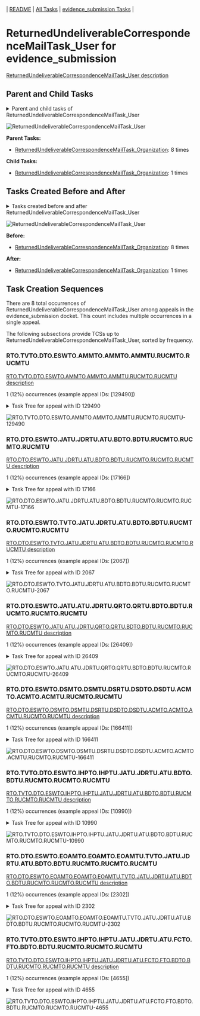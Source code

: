 <!-- DO NOT EDIT THIS FILE.  This file is autogenerated. -->
| [README](../README.md) | [All Tasks](../alltasks.md) | [evidence_submission Tasks](tasklist.md) |

# ReturnedUndeliverableCorrespondenceMailTask_User for evidence_submission

[ReturnedUndeliverableCorrespondenceMailTask_User description](../descr/ReturnedUndeliverableCorrespondenceMailTask_User.md)

## Parent and Child Tasks

<details><summary markdown='span'>Parent and child tasks of ReturnedUndeliverableCorrespondenceMailTask_User
</summary>

```
digraph G {
rankdir=LR;
node [shape=box]
"ReturnedUndeliverableCorrespondenceMailTask_User" -> "ReturnedUndeliverableCorrespondenceMailTask_Organization" [label=1]
"ReturnedUndeliverableCorrespondenceMailTask_Organization" -> "ReturnedUndeliverableCorrespondenceMailTask_User" [label=8]
}
```
</details>

![ReturnedUndeliverableCorrespondenceMailTask_User](dot/ReturnedUndeliverableCorrespondenceMailTask_User-parentchild.dot.png)

**Parent Tasks:**

   * [ReturnedUndeliverableCorrespondenceMailTask_Organization](ReturnedUndeliverableCorrespondenceMailTask_Organization.md): 8 times

**Child Tasks:**

   * [ReturnedUndeliverableCorrespondenceMailTask_Organization](ReturnedUndeliverableCorrespondenceMailTask_Organization.md): 1 times

## Tasks Created Before and After

<details><summary markdown='span'>Tasks created before and after ReturnedUndeliverableCorrespondenceMailTask_User</summary>

```
digraph G {
rankdir=LR;

"ReturnedUndeliverableCorrespondenceMailTask_User" -> "ReturnedUndeliverableCorrespondenceMailTask_Organization" [label=1]
"ReturnedUndeliverableCorrespondenceMailTask_Organization" -> "ReturnedUndeliverableCorrespondenceMailTask_User" [label=8]
}
```
</details>

![ReturnedUndeliverableCorrespondenceMailTask_User](dot/ReturnedUndeliverableCorrespondenceMailTask_User.dot.png)

**Before:**

   * [ReturnedUndeliverableCorrespondenceMailTask_Organization](ReturnedUndeliverableCorrespondenceMailTask_Organization.md): 8 times

**After:**

   * [ReturnedUndeliverableCorrespondenceMailTask_Organization](ReturnedUndeliverableCorrespondenceMailTask_Organization.md): 1 times

## Task Creation Sequences

There are 8 total occurrences of ReturnedUndeliverableCorrespondenceMailTask_User among appeals in the evidence_submission docket.  This count includes multiple occurrences in a single appeal.

The following subsections provide TCSs up to ReturnedUndeliverableCorrespondenceMailTask_User, sorted by frequency.

### RTO.TVTO.DTO.ESWTO.AMMTO.AMMTO.AMMTU.RUCMTO.RUCMTU

[RTO.TVTO.DTO.ESWTO.AMMTO.AMMTO.AMMTU.RUCMTO.RUCMTU description](../descr/RTO.TVTO.DTO.ESWTO.AMMTO.AMMTO.AMMTU.RUCMTO.RUCMTU.md)

1 (12%) occurrences (example appeal IDs: [129490])

<details><summary markdown='span'>Task Tree for appeal with ID 129490</summary>

```
@startuml
skinparam {
  ObjectBorderColor #555
  ObjectBorderThickness 0
  ObjectFontStyle bold
  ObjectFontSize 14
  ObjectAttributeFontColor #333
  ObjectAttributeFontSize 12
}
  object 0.RootTask #8dd3c7 {
Organization
}
  object 1.TrackVeteranTask #bebada {
Organization
}
  object 2.DistributionTask #ffffb3 {
Organization
}
  object 3.EvidenceSubmissionWindowTask #fccde5 {
Organization
}
  object 4.AodMotionMailTask #d9d9d9 {
Organization
}
  object 5.AodMotionMailTask #d9d9d9 {
Organization
}
  object 6.AodMotionMailTask #d9d9d9 {
User
}
  object 7.ReturnedUndeliverableCorrespondenceMailTask #fdb462 {
Organization
}
  object 8.ReturnedUndeliverableCorrespondenceMailTask #fdb462 {
User  <back:white>    </back>
}
  object 9.ReturnedUndeliverableCorrespondenceMailTask #fdb462 {
Organization
}
0.RootTask -- 1.TrackVeteranTask
0.RootTask -- 2.DistributionTask
2.DistributionTask -- 3.EvidenceSubmissionWindowTask
0.RootTask -- 4.AodMotionMailTask
4.AodMotionMailTask -- 5.AodMotionMailTask
5.AodMotionMailTask -- 6.AodMotionMailTask
0.RootTask -- 7.ReturnedUndeliverableCorrespondenceMailTask
7.ReturnedUndeliverableCorrespondenceMailTask -- 8.ReturnedUndeliverableCorrespondenceMailTask
8.ReturnedUndeliverableCorrespondenceMailTask -- 9.ReturnedUndeliverableCorrespondenceMailTask
@enduml
```
</details>

![RTO.TVTO.DTO.ESWTO.AMMTO.AMMTO.AMMTU.RUCMTO.RUCMTU-129490](uml/RTO.TVTO.DTO.ESWTO.AMMTO.AMMTO.AMMTU.RUCMTO.RUCMTU-129490.png)

### RTO.DTO.ESWTO.JATU.JDRTU.ATU.BDTO.BDTU.RUCMTO.RUCMTO.RUCMTU

[RTO.DTO.ESWTO.JATU.JDRTU.ATU.BDTO.BDTU.RUCMTO.RUCMTO.RUCMTU description](../descr/RTO.DTO.ESWTO.JATU.JDRTU.ATU.BDTO.BDTU.RUCMTO.RUCMTO.RUCMTU.md)

1 (12%) occurrences (example appeal IDs: [17166])

<details><summary markdown='span'>Task Tree for appeal with ID 17166</summary>

```
@startuml
skinparam {
  ObjectBorderColor #555
  ObjectBorderThickness 0
  ObjectFontStyle bold
  ObjectFontSize 14
  ObjectAttributeFontColor #333
  ObjectAttributeFontSize 12
}
  object 0.RootTask #8dd3c7 {
Organization
}
  object 1.DistributionTask #ffffb3 {
Organization
}
  object 2.EvidenceSubmissionWindowTask #fccde5 {
Organization
}
  object 3.JudgeAssignTask #ccebc5 {
User
}
  object 4.JudgeAssignTask #ccebc5 {
User
}
  object 5.JudgeDecisionReviewTask #d9d9d9 {
User
}
  object 6.AttorneyTask #bc80bd {
User
}
  object 7.BvaDispatchTask #b3de69 {
Organization
}
  object 8.BvaDispatchTask #b3de69 {
User
}
  object 9.ReturnedUndeliverableCorrespondenceMailTask #fdb462 {
Organization
}
  object 10.ReturnedUndeliverableCorrespondenceMailTask #fdb462 {
Organization
}
  object 11.ReturnedUndeliverableCorrespondenceMailTask #fdb462 {
User  <back:white>    </back>
}
  object 12.ReturnedUndeliverableCorrespondenceMailTask #fdb462 {
User  <back:white>    </back>
}
  object 13.ReturnedUndeliverableCorrespondenceMailTask #fdb462 {
User  <back:white>    </back>
}
0.RootTask -- 1.DistributionTask
1.DistributionTask -- 2.EvidenceSubmissionWindowTask
0.RootTask -- 3.JudgeAssignTask
0.RootTask -- 4.JudgeAssignTask
0.RootTask -- 5.JudgeDecisionReviewTask
5.JudgeDecisionReviewTask -- 6.AttorneyTask
0.RootTask -- 7.BvaDispatchTask
7.BvaDispatchTask -- 8.BvaDispatchTask
0.RootTask -- 9.ReturnedUndeliverableCorrespondenceMailTask
9.ReturnedUndeliverableCorrespondenceMailTask -- 10.ReturnedUndeliverableCorrespondenceMailTask
10.ReturnedUndeliverableCorrespondenceMailTask -- 11.ReturnedUndeliverableCorrespondenceMailTask
10.ReturnedUndeliverableCorrespondenceMailTask -- 12.ReturnedUndeliverableCorrespondenceMailTask
10.ReturnedUndeliverableCorrespondenceMailTask -- 13.ReturnedUndeliverableCorrespondenceMailTask
@enduml
```
</details>

![RTO.DTO.ESWTO.JATU.JDRTU.ATU.BDTO.BDTU.RUCMTO.RUCMTO.RUCMTU-17166](uml/RTO.DTO.ESWTO.JATU.JDRTU.ATU.BDTO.BDTU.RUCMTO.RUCMTO.RUCMTU-17166.png)

### RTO.DTO.ESWTO.TVTO.JATU.JDRTU.ATU.BDTO.BDTU.RUCMTO.RUCMTO.RUCMTU

[RTO.DTO.ESWTO.TVTO.JATU.JDRTU.ATU.BDTO.BDTU.RUCMTO.RUCMTO.RUCMTU description](../descr/RTO.DTO.ESWTO.TVTO.JATU.JDRTU.ATU.BDTO.BDTU.RUCMTO.RUCMTO.RUCMTU.md)

1 (12%) occurrences (example appeal IDs: [2067])

<details><summary markdown='span'>Task Tree for appeal with ID 2067</summary>

```
@startuml
skinparam {
  ObjectBorderColor #555
  ObjectBorderThickness 0
  ObjectFontStyle bold
  ObjectFontSize 14
  ObjectAttributeFontColor #333
  ObjectAttributeFontSize 12
}
  object 0.RootTask #8dd3c7 {
Organization
}
  object 1.DistributionTask #ffffb3 {
Organization
}
  object 2.EvidenceSubmissionWindowTask #fccde5 {
Organization
}
  object 3.TrackVeteranTask #bebada {
Organization
}
  object 4.JudgeAssignTask #ccebc5 {
User
}
  object 5.JudgeDecisionReviewTask #d9d9d9 {
User
}
  object 6.AttorneyTask #bc80bd {
User
}
  object 7.BvaDispatchTask #b3de69 {
Organization
}
  object 8.BvaDispatchTask #b3de69 {
User
}
  object 9.BvaDispatchTask #b3de69 {
User
}
  object 10.ReturnedUndeliverableCorrespondenceMailTask #fdb462 {
Organization
}
  object 11.ReturnedUndeliverableCorrespondenceMailTask #fdb462 {
Organization
}
  object 12.ReturnedUndeliverableCorrespondenceMailTask #fdb462 {
User  <back:white>    </back>
}
  object 13.ReturnedUndeliverableCorrespondenceMailTask #fdb462 {
User  <back:white>    </back>
}
  object 14.ReturnedUndeliverableCorrespondenceMailTask #fdb462 {
User  <back:white>    </back>
}
  object 15.ReturnedUndeliverableCorrespondenceMailTask #fdb462 {
User  <back:white>    </back>
}
0.RootTask -- 1.DistributionTask
1.DistributionTask -- 2.EvidenceSubmissionWindowTask
0.RootTask -- 3.TrackVeteranTask
0.RootTask -- 4.JudgeAssignTask
0.RootTask -- 5.JudgeDecisionReviewTask
5.JudgeDecisionReviewTask -- 6.AttorneyTask
0.RootTask -- 7.BvaDispatchTask
7.BvaDispatchTask -- 8.BvaDispatchTask
7.BvaDispatchTask -- 9.BvaDispatchTask
0.RootTask -- 10.ReturnedUndeliverableCorrespondenceMailTask
10.ReturnedUndeliverableCorrespondenceMailTask -- 11.ReturnedUndeliverableCorrespondenceMailTask
11.ReturnedUndeliverableCorrespondenceMailTask -- 12.ReturnedUndeliverableCorrespondenceMailTask
11.ReturnedUndeliverableCorrespondenceMailTask -- 13.ReturnedUndeliverableCorrespondenceMailTask
11.ReturnedUndeliverableCorrespondenceMailTask -- 14.ReturnedUndeliverableCorrespondenceMailTask
11.ReturnedUndeliverableCorrespondenceMailTask -- 15.ReturnedUndeliverableCorrespondenceMailTask
@enduml
```
</details>

![RTO.DTO.ESWTO.TVTO.JATU.JDRTU.ATU.BDTO.BDTU.RUCMTO.RUCMTO.RUCMTU-2067](uml/RTO.DTO.ESWTO.TVTO.JATU.JDRTU.ATU.BDTO.BDTU.RUCMTO.RUCMTO.RUCMTU-2067.png)

### RTO.DTO.ESWTO.JATU.ATU.JDRTU.QRTO.QRTU.BDTO.BDTU.RUCMTO.RUCMTO.RUCMTU

[RTO.DTO.ESWTO.JATU.ATU.JDRTU.QRTO.QRTU.BDTO.BDTU.RUCMTO.RUCMTO.RUCMTU description](../descr/RTO.DTO.ESWTO.JATU.ATU.JDRTU.QRTO.QRTU.BDTO.BDTU.RUCMTO.RUCMTO.RUCMTU.md)

1 (12%) occurrences (example appeal IDs: [26409])

<details><summary markdown='span'>Task Tree for appeal with ID 26409</summary>

```
@startuml
skinparam {
  ObjectBorderColor #555
  ObjectBorderThickness 0
  ObjectFontStyle bold
  ObjectFontSize 14
  ObjectAttributeFontColor #333
  ObjectAttributeFontSize 12
}
  object 0.RootTask #8dd3c7 {
Organization
}
  object 1.DistributionTask #ffffb3 {
Organization
}
  object 2.EvidenceSubmissionWindowTask #fccde5 {
Organization
}
  object 3.JudgeAssignTask #ccebc5 {
User
}
  object 4.JudgeDecisionReviewTask #d9d9d9 {
User
}
  object 5.AttorneyTask #bc80bd {
User
}
  object 6.JudgeDecisionReviewTask #d9d9d9 {
User
}
  object 7.QualityReviewTask #fdb462 {
Organization
}
  object 8.QualityReviewTask #fdb462 {
User
}
  object 9.BvaDispatchTask #b3de69 {
Organization
}
  object 10.BvaDispatchTask #b3de69 {
User
}
  object 11.ReturnedUndeliverableCorrespondenceMailTask #fdb462 {
Organization
}
  object 12.ReturnedUndeliverableCorrespondenceMailTask #fdb462 {
Organization
}
  object 13.ReturnedUndeliverableCorrespondenceMailTask #fdb462 {
User  <back:white>    </back>
}
  object 14.ReturnedUndeliverableCorrespondenceMailTask #fdb462 {
User  <back:white>    </back>
}
0.RootTask -- 1.DistributionTask
1.DistributionTask -- 2.EvidenceSubmissionWindowTask
0.RootTask -- 3.JudgeAssignTask
0.RootTask -- 4.JudgeDecisionReviewTask
6.JudgeDecisionReviewTask -- 5.AttorneyTask
0.RootTask -- 6.JudgeDecisionReviewTask
0.RootTask -- 7.QualityReviewTask
7.QualityReviewTask -- 8.QualityReviewTask
0.RootTask -- 9.BvaDispatchTask
9.BvaDispatchTask -- 10.BvaDispatchTask
0.RootTask -- 11.ReturnedUndeliverableCorrespondenceMailTask
11.ReturnedUndeliverableCorrespondenceMailTask -- 12.ReturnedUndeliverableCorrespondenceMailTask
12.ReturnedUndeliverableCorrespondenceMailTask -- 13.ReturnedUndeliverableCorrespondenceMailTask
12.ReturnedUndeliverableCorrespondenceMailTask -- 14.ReturnedUndeliverableCorrespondenceMailTask
@enduml
```
</details>

![RTO.DTO.ESWTO.JATU.ATU.JDRTU.QRTO.QRTU.BDTO.BDTU.RUCMTO.RUCMTO.RUCMTU-26409](uml/RTO.DTO.ESWTO.JATU.ATU.JDRTU.QRTO.QRTU.BDTO.BDTU.RUCMTO.RUCMTO.RUCMTU-26409.png)

### RTO.DTO.ESWTO.DSMTO.DSMTU.DSRTU.DSDTO.DSDTU.ACMTO.ACMTO.ACMTU.RUCMTO.RUCMTU

[RTO.DTO.ESWTO.DSMTO.DSMTU.DSRTU.DSDTO.DSDTU.ACMTO.ACMTO.ACMTU.RUCMTO.RUCMTU description](../descr/RTO.DTO.ESWTO.DSMTO.DSMTU.DSRTU.DSDTO.DSDTU.ACMTO.ACMTO.ACMTU.RUCMTO.RUCMTU.md)

1 (12%) occurrences (example appeal IDs: [166411])

<details><summary markdown='span'>Task Tree for appeal with ID 166411</summary>

```
@startuml
skinparam {
  ObjectBorderColor #555
  ObjectBorderThickness 0
  ObjectFontStyle bold
  ObjectFontSize 14
  ObjectAttributeFontColor #333
  ObjectAttributeFontSize 12
}
  object 0.RootTask #8dd3c7 {
Organization
}
  object 1.DistributionTask #ffffb3 {
Organization
}
  object 2.EvidenceSubmissionWindowTask #fccde5 {
Organization
}
  object 3.DocketSwitchMailTask #e377c2 {
Organization
}
  object 4.DocketSwitchMailTask #e377c2 {
User
}
  object 5.DocketSwitchRulingTask #e377c2 {
User
}
  object 6.ReturnedUndeliverableCorrespondenceMailTask #fdb462 {
Organization
}
  object 7.ReturnedUndeliverableCorrespondenceMailTask #fdb462 {
User  <back:white>    </back>
}
  object 8.DocketSwitchDeniedTask #e377c2 {
Organization
}
  object 9.DocketSwitchDeniedTask #e377c2 {
User
}
  object 10.AddressChangeMailTask #d9d9d9 {
Organization
}
  object 11.AddressChangeMailTask #d9d9d9 {
Organization
}
  object 12.AddressChangeMailTask #d9d9d9 {
User
}
  object 13.ReturnedUndeliverableCorrespondenceMailTask #fdb462 {
Organization
}
  object 14.ReturnedUndeliverableCorrespondenceMailTask #fdb462 {
User  <back:white>    </back>
}
0.RootTask -- 1.DistributionTask
1.DistributionTask -- 2.EvidenceSubmissionWindowTask
0.RootTask -- 3.DocketSwitchMailTask
3.DocketSwitchMailTask -- 4.DocketSwitchMailTask
0.RootTask -- 5.DocketSwitchRulingTask
0.RootTask -- 6.ReturnedUndeliverableCorrespondenceMailTask
6.ReturnedUndeliverableCorrespondenceMailTask -- 7.ReturnedUndeliverableCorrespondenceMailTask
5.DocketSwitchRulingTask -- 8.DocketSwitchDeniedTask
8.DocketSwitchDeniedTask -- 9.DocketSwitchDeniedTask
0.RootTask -- 10.AddressChangeMailTask
10.AddressChangeMailTask -- 11.AddressChangeMailTask
11.AddressChangeMailTask -- 12.AddressChangeMailTask
0.RootTask -- 13.ReturnedUndeliverableCorrespondenceMailTask
13.ReturnedUndeliverableCorrespondenceMailTask -- 14.ReturnedUndeliverableCorrespondenceMailTask
@enduml
```
</details>

![RTO.DTO.ESWTO.DSMTO.DSMTU.DSRTU.DSDTO.DSDTU.ACMTO.ACMTO.ACMTU.RUCMTO.RUCMTU-166411](uml/RTO.DTO.ESWTO.DSMTO.DSMTU.DSRTU.DSDTO.DSDTU.ACMTO.ACMTO.ACMTU.RUCMTO.RUCMTU-166411.png)

### RTO.TVTO.DTO.ESWTO.IHPTO.IHPTU.JATU.JDRTU.ATU.BDTO.BDTU.RUCMTO.RUCMTO.RUCMTU

[RTO.TVTO.DTO.ESWTO.IHPTO.IHPTU.JATU.JDRTU.ATU.BDTO.BDTU.RUCMTO.RUCMTO.RUCMTU description](../descr/RTO.TVTO.DTO.ESWTO.IHPTO.IHPTU.JATU.JDRTU.ATU.BDTO.BDTU.RUCMTO.RUCMTO.RUCMTU.md)

1 (12%) occurrences (example appeal IDs: [10990])

<details><summary markdown='span'>Task Tree for appeal with ID 10990</summary>

```
@startuml
skinparam {
  ObjectBorderColor #555
  ObjectBorderThickness 0
  ObjectFontStyle bold
  ObjectFontSize 14
  ObjectAttributeFontColor #333
  ObjectAttributeFontSize 12
}
  object 0.RootTask #8dd3c7 {
Organization
}
  object 1.TrackVeteranTask #bebada {
Organization
}
  object 2.DistributionTask #ffffb3 {
Organization
}
  object 3.EvidenceSubmissionWindowTask #fccde5 {
Organization
}
  object 4.InformalHearingPresentationTask #fdb462 {
Organization
}
  object 5.InformalHearingPresentationTask #fdb462 {
User
}
  object 6.JudgeAssignTask #ccebc5 {
User
}
  object 7.JudgeDecisionReviewTask #d9d9d9 {
User
}
  object 8.AttorneyTask #bc80bd {
User
}
  object 9.BvaDispatchTask #b3de69 {
Organization
}
  object 10.BvaDispatchTask #b3de69 {
User
}
  object 11.ReturnedUndeliverableCorrespondenceMailTask #fdb462 {
Organization
}
  object 12.ReturnedUndeliverableCorrespondenceMailTask #fdb462 {
Organization
}
  object 13.ReturnedUndeliverableCorrespondenceMailTask #fdb462 {
User  <back:white>    </back>
}
0.RootTask -- 1.TrackVeteranTask
0.RootTask -- 2.DistributionTask
2.DistributionTask -- 3.EvidenceSubmissionWindowTask
2.DistributionTask -- 4.InformalHearingPresentationTask
4.InformalHearingPresentationTask -- 5.InformalHearingPresentationTask
0.RootTask -- 6.JudgeAssignTask
0.RootTask -- 7.JudgeDecisionReviewTask
7.JudgeDecisionReviewTask -- 8.AttorneyTask
0.RootTask -- 9.BvaDispatchTask
9.BvaDispatchTask -- 10.BvaDispatchTask
0.RootTask -- 11.ReturnedUndeliverableCorrespondenceMailTask
11.ReturnedUndeliverableCorrespondenceMailTask -- 12.ReturnedUndeliverableCorrespondenceMailTask
12.ReturnedUndeliverableCorrespondenceMailTask -- 13.ReturnedUndeliverableCorrespondenceMailTask
@enduml
```
</details>

![RTO.TVTO.DTO.ESWTO.IHPTO.IHPTU.JATU.JDRTU.ATU.BDTO.BDTU.RUCMTO.RUCMTO.RUCMTU-10990](uml/RTO.TVTO.DTO.ESWTO.IHPTO.IHPTU.JATU.JDRTU.ATU.BDTO.BDTU.RUCMTO.RUCMTO.RUCMTU-10990.png)

### RTO.DTO.ESWTO.EOAMTO.EOAMTO.EOAMTU.TVTO.JATU.JDRTU.ATU.BDTO.BDTU.RUCMTO.RUCMTO.RUCMTU

[RTO.DTO.ESWTO.EOAMTO.EOAMTO.EOAMTU.TVTO.JATU.JDRTU.ATU.BDTO.BDTU.RUCMTO.RUCMTO.RUCMTU description](../descr/RTO.DTO.ESWTO.EOAMTO.EOAMTO.EOAMTU.TVTO.JATU.JDRTU.ATU.BDTO.BDTU.RUCMTO.RUCMTO.RUCMTU.md)

1 (12%) occurrences (example appeal IDs: [2302])

<details><summary markdown='span'>Task Tree for appeal with ID 2302</summary>

```
@startuml
skinparam {
  ObjectBorderColor #555
  ObjectBorderThickness 0
  ObjectFontStyle bold
  ObjectFontSize 14
  ObjectAttributeFontColor #333
  ObjectAttributeFontSize 12
}
  object 0.RootTask #8dd3c7 {
Organization
}
  object 1.DistributionTask #ffffb3 {
Organization
}
  object 2.EvidenceSubmissionWindowTask #fccde5 {
Organization
}
  object 3.EvidenceOrArgumentMailTask #ffffb3 {
Organization
}
  object 4.EvidenceOrArgumentMailTask #ffffb3 {
Organization
}
  object 5.EvidenceOrArgumentMailTask #ffffb3 {
User
}
  object 6.TrackVeteranTask #bebada {
Organization
}
  object 7.JudgeAssignTask #ccebc5 {
User
}
  object 8.JudgeDecisionReviewTask #d9d9d9 {
User
}
  object 9.AttorneyTask #bc80bd {
User
}
  object 10.BvaDispatchTask #b3de69 {
Organization
}
  object 11.BvaDispatchTask #b3de69 {
User
}
  object 12.ReturnedUndeliverableCorrespondenceMailTask #fdb462 {
Organization
}
  object 13.ReturnedUndeliverableCorrespondenceMailTask #fdb462 {
Organization
}
  object 14.ReturnedUndeliverableCorrespondenceMailTask #fdb462 {
User  <back:white>    </back>
}
  object 15.ReturnedUndeliverableCorrespondenceMailTask #fdb462 {
User  <back:white>    </back>
}
0.RootTask -- 1.DistributionTask
1.DistributionTask -- 2.EvidenceSubmissionWindowTask
0.RootTask -- 3.EvidenceOrArgumentMailTask
3.EvidenceOrArgumentMailTask -- 4.EvidenceOrArgumentMailTask
4.EvidenceOrArgumentMailTask -- 5.EvidenceOrArgumentMailTask
0.RootTask -- 6.TrackVeteranTask
0.RootTask -- 7.JudgeAssignTask
0.RootTask -- 8.JudgeDecisionReviewTask
8.JudgeDecisionReviewTask -- 9.AttorneyTask
0.RootTask -- 10.BvaDispatchTask
10.BvaDispatchTask -- 11.BvaDispatchTask
0.RootTask -- 12.ReturnedUndeliverableCorrespondenceMailTask
12.ReturnedUndeliverableCorrespondenceMailTask -- 13.ReturnedUndeliverableCorrespondenceMailTask
13.ReturnedUndeliverableCorrespondenceMailTask -- 14.ReturnedUndeliverableCorrespondenceMailTask
13.ReturnedUndeliverableCorrespondenceMailTask -- 15.ReturnedUndeliverableCorrespondenceMailTask
@enduml
```
</details>

![RTO.DTO.ESWTO.EOAMTO.EOAMTO.EOAMTU.TVTO.JATU.JDRTU.ATU.BDTO.BDTU.RUCMTO.RUCMTO.RUCMTU-2302](uml/RTO.DTO.ESWTO.EOAMTO.EOAMTO.EOAMTU.TVTO.JATU.JDRTU.ATU.BDTO.BDTU.RUCMTO.RUCMTO.RUCMTU-2302.png)

### RTO.TVTO.DTO.ESWTO.IHPTO.IHPTU.JATU.JDRTU.ATU.FCTO.FTO.BDTO.BDTU.RUCMTO.RUCMTO.RUCMTU

[RTO.TVTO.DTO.ESWTO.IHPTO.IHPTU.JATU.JDRTU.ATU.FCTO.FTO.BDTO.BDTU.RUCMTO.RUCMTO.RUCMTU description](../descr/RTO.TVTO.DTO.ESWTO.IHPTO.IHPTU.JATU.JDRTU.ATU.FCTO.FTO.BDTO.BDTU.RUCMTO.RUCMTO.RUCMTU.md)

1 (12%) occurrences (example appeal IDs: [4655])

<details><summary markdown='span'>Task Tree for appeal with ID 4655</summary>

```
@startuml
skinparam {
  ObjectBorderColor #555
  ObjectBorderThickness 0
  ObjectFontStyle bold
  ObjectFontSize 14
  ObjectAttributeFontColor #333
  ObjectAttributeFontSize 12
}
  object 0.RootTask #8dd3c7 {
Organization
}
  object 1.TrackVeteranTask #bebada {
Organization
}
  object 2.DistributionTask #ffffb3 {
Organization
}
  object 3.EvidenceSubmissionWindowTask #fccde5 {
Organization
}
  object 4.InformalHearingPresentationTask #fdb462 {
Organization
}
  object 5.InformalHearingPresentationTask #fdb462 {
User
}
  object 6.JudgeAssignTask #ccebc5 {
User
}
  object 7.JudgeDecisionReviewTask #d9d9d9 {
User
}
  object 8.AttorneyTask #bc80bd {
User
}
  object 9.FoiaColocatedTask #fccde5 {
Organization
}
  object 10.FoiaTask #fb8072 {
Organization
}
  object 11.BvaDispatchTask #b3de69 {
Organization
}
  object 12.BvaDispatchTask #b3de69 {
User
}
  object 13.ReturnedUndeliverableCorrespondenceMailTask #fdb462 {
Organization
}
  object 14.ReturnedUndeliverableCorrespondenceMailTask #fdb462 {
Organization
}
  object 15.ReturnedUndeliverableCorrespondenceMailTask #fdb462 {
User  <back:white>    </back>
}
  object 16.ReturnedUndeliverableCorrespondenceMailTask #fdb462 {
User  <back:white>    </back>
}
0.RootTask -- 1.TrackVeteranTask
0.RootTask -- 2.DistributionTask
2.DistributionTask -- 3.EvidenceSubmissionWindowTask
2.DistributionTask -- 4.InformalHearingPresentationTask
4.InformalHearingPresentationTask -- 5.InformalHearingPresentationTask
0.RootTask -- 6.JudgeAssignTask
0.RootTask -- 7.JudgeDecisionReviewTask
7.JudgeDecisionReviewTask -- 8.AttorneyTask
8.AttorneyTask -- 9.FoiaColocatedTask
9.FoiaColocatedTask -- 10.FoiaTask
0.RootTask -- 11.BvaDispatchTask
11.BvaDispatchTask -- 12.BvaDispatchTask
0.RootTask -- 13.ReturnedUndeliverableCorrespondenceMailTask
13.ReturnedUndeliverableCorrespondenceMailTask -- 14.ReturnedUndeliverableCorrespondenceMailTask
14.ReturnedUndeliverableCorrespondenceMailTask -- 15.ReturnedUndeliverableCorrespondenceMailTask
14.ReturnedUndeliverableCorrespondenceMailTask -- 16.ReturnedUndeliverableCorrespondenceMailTask
@enduml
```
</details>

![RTO.TVTO.DTO.ESWTO.IHPTO.IHPTU.JATU.JDRTU.ATU.FCTO.FTO.BDTO.BDTU.RUCMTO.RUCMTO.RUCMTU-4655](uml/RTO.TVTO.DTO.ESWTO.IHPTO.IHPTU.JATU.JDRTU.ATU.FCTO.FTO.BDTO.BDTU.RUCMTO.RUCMTO.RUCMTU-4655.png)

